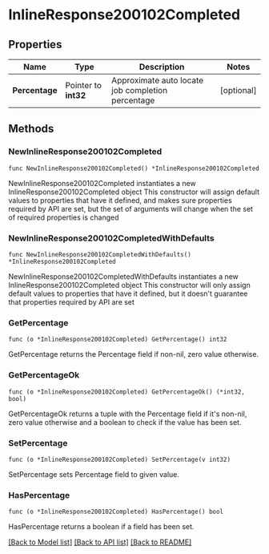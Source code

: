 # InlineResponse200102Completed

## Properties

Name | Type | Description | Notes
------------ | ------------- | ------------- | -------------
**Percentage** | Pointer to **int32** | Approximate auto locate job completion percentage | [optional] 

## Methods

### NewInlineResponse200102Completed

`func NewInlineResponse200102Completed() *InlineResponse200102Completed`

NewInlineResponse200102Completed instantiates a new InlineResponse200102Completed object
This constructor will assign default values to properties that have it defined,
and makes sure properties required by API are set, but the set of arguments
will change when the set of required properties is changed

### NewInlineResponse200102CompletedWithDefaults

`func NewInlineResponse200102CompletedWithDefaults() *InlineResponse200102Completed`

NewInlineResponse200102CompletedWithDefaults instantiates a new InlineResponse200102Completed object
This constructor will only assign default values to properties that have it defined,
but it doesn't guarantee that properties required by API are set

### GetPercentage

`func (o *InlineResponse200102Completed) GetPercentage() int32`

GetPercentage returns the Percentage field if non-nil, zero value otherwise.

### GetPercentageOk

`func (o *InlineResponse200102Completed) GetPercentageOk() (*int32, bool)`

GetPercentageOk returns a tuple with the Percentage field if it's non-nil, zero value otherwise
and a boolean to check if the value has been set.

### SetPercentage

`func (o *InlineResponse200102Completed) SetPercentage(v int32)`

SetPercentage sets Percentage field to given value.

### HasPercentage

`func (o *InlineResponse200102Completed) HasPercentage() bool`

HasPercentage returns a boolean if a field has been set.


[[Back to Model list]](../README.md#documentation-for-models) [[Back to API list]](../README.md#documentation-for-api-endpoints) [[Back to README]](../README.md)


